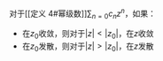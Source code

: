 对于[[定义 4#幂级数]]$\sum_{n=0}c_nz^n$，如果：
* 在$z_0$收敛，则对于$|z|< |z_0|$，在$z$收敛
* 在$z_0$发散，则对于$|z|>|z_0|$，在$z$发散